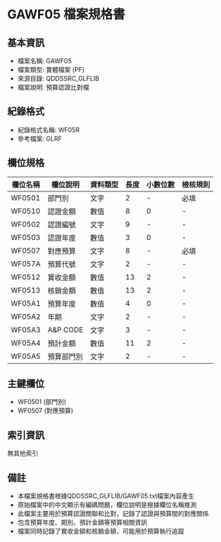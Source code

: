 # GAWF05 檔案規格書

## 基本資訊
- 檔案名稱: GAWF05
- 檔案類型: 實體檔案 (PF)
- 來源目錄: QDDSSRC_GLFLIB
- 檔案說明: 預算認證比對檔

## 紀錄格式
- 紀錄格式名稱: WF05R
- 參考檔案: GLRF

## 欄位規格

| 欄位名稱 | 欄位說明 | 資料類型 | 長度 | 小數位數 | 檢核規則 |
|---------|---------|---------|------|---------|---------|
| WF0501 | 部門別 | 文字 | 2 | - | 必填 |
| WF0510 | 認證金額 | 數值 | 8 | 0 | - |
| WF0502 | 認證編號 | 文字 | 9 | - | - |
| WF0503 | 認證年度 | 數值 | 3 | 0 | - |
| WF0507 | 對應預算 | 文字 | 8 | - | 必填 |
| WF057A | 預算代號 | 文字 | 2 | - | - |
| WF0512 | 實收金額 | 數值 | 13 | 2 | - |
| WF0513 | 核銷金額 | 數值 | 13 | 2 | - |
| WF05A1 | 預算年度 | 數值 | 4 | 0 | - |
| WF05A2 | 年期 | 文字 | 2 | - | - |
| WF05A3 | A&P CODE | 文字 | 3 | - | - |
| WF05A4 | 預計金額 | 數值 | 11 | 2 | - |
| WF05A5 | 預算部門別 | 文字 | 2 | - | - |

## 主鍵欄位
- WF0501 (部門別)
- WF0507 (對應預算)

## 索引資訊
無其他索引

## 備註
- 本檔案規格書根據QDDSSRC_GLFLIB/GAWF05.txt檔案內容產生
- 原始檔案中的中文顯示有編碼問題，欄位說明是根據欄位名稱推測
- 此檔案主要用於預算認證關聯和比對，記錄了認證與預算間的對應關係
- 包含預算年度、期別、預計金額等預算相關資訊
- 檔案同時記錄了實收金額和核銷金額，可能用於預算執行追蹤 